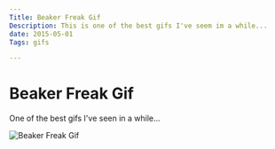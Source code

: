 ```yaml
---
Title: Beaker Freak Gif
Description: This is one of the best gifs I've seem im a while...
date: 2015-05-01
Tags: gifs

---
```


# Beaker Freak Gif

One of the best gifs I've seen in a while...

<img src = "/images/beaker-freak.gif" alt = "Beaker Freak Gif" />

